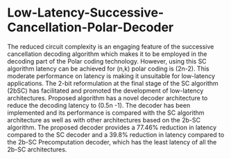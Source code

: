 # Low-Latency-Successive-Cancellation-Polar-Decoder

The reduced circuit complexity is an engaging feature of the successive cancellation decoding
algorithm which makes it to be employed in the decoding part of the Polar coding technology.
However, using this SC algorithm latency can be achieved for (n,k) polar coding is (2n-2). This
moderate performance on latency is making it unsuitable for low-latency applications. The 2-bit
reformulation at the final stage of the SC algorithm (2bSC) has facilitated and promoted the
development of low-latency architectures. Proposed algorithm has a
novel decoder architecture  to reduce the decoding latency to (0.5n -1). The decoder
has been implemented and its performance is compared with the SC algorithm architecture as
well as with other architectures based on the 2b-SC algorithm. The proposed decoder provides a
77.46% reduction in latency compared to the SC decoder and a 39.8% reduction in latency
compared to the 2b-SC Precomputation decoder, which has the least latency of all the 2b-SC
architectures.
